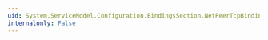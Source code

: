 ```yaml
---
uid: System.ServiceModel.Configuration.BindingsSection.NetPeerTcpBinding
internalonly: False
---
```

